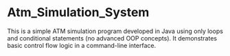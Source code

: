# Atm_Simulation_System
This is a simple ATM simulation program developed in Java using only loops and conditional statements (no advanced OOP concepts). It demonstrates basic control flow logic in a command-line interface.
